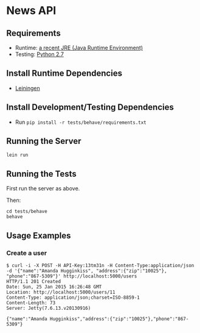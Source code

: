# News API

## Requirements

* Runtime: [a recent JRE (Java Runtime Environment)](http://www.oracle.com/technetwork/java/javase/downloads/index.html)
* Testing: [Python 2.7](https://www.python.org)

## Install Runtime Dependencies

* [Leiningen](http://leiningen.org)

## Install Development/Testing Dependencies

* Run `pip install -r tests/behave/requirements.txt`

## Running the Server

    lein run

## Running the Tests

First run the server as above.

Then:

    cd tests/behave
    behave

## Usage Examples

### Create a user

    $ curl -i -X POST -H API-Key:13tm31n -H Content-Type:application/json -d '{"name":"Amanda Hugginkiss", "address":{"zip":"10025"}, "phone":"867-5309"}' http://localhost:5000/users
    HTTP/1.1 201 Created
    Date: Sun, 25 Jan 2015 16:26:48 GMT
    Location: http://localhost:5000/users/11
    Content-Type: application/json;charset=ISO-8859-1
    Content-Length: 73
    Server: Jetty(7.6.13.v20130916)

    {"name":"Amanda Hugginkiss","address":{"zip":"10025"},"phone":"867-5309"}

